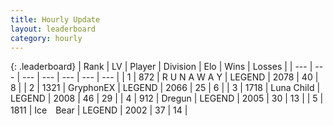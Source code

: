 ```yaml
---
title: Hourly Update
layout: leaderboard
category: hourly
---
```


{: .leaderboard}
| Rank | LV | Player | Division | Elo | Wins | Losses |
| --- | --- | --- | --- | --- | --- | --- |
| <span data-change="0">1</span> | 872 | <span title="ID: 66144">R U N A W A Y</span> | LEGEND | <span data-change="0">2078</span> | <span data-change="0">40</span> | <span data-change="0">8</span> |
| <span data-change="0">2</span> | 1321 | <span title="ID: 315148">GryphonEX</span> | LEGEND | <span data-change="0">2066</span> | <span data-change="0">25</span> | <span data-change="0">6</span> |
| <span data-change="0">3</span> | 1718 | <span title="ID: 164871">Luna Child</span> | LEGEND | <span data-change="0">2008</span> | <span data-change="0">46</span> | <span data-change="0">29</span> |
| <span data-change="0">4</span> | 912 | <span title="ID: 337810">Dregun</span> | LEGEND | <span data-change="0">2005</span> | <span data-change="0">30</span> | <span data-change="0">13</span> |
| <span data-change="0">5</span> | 1811 | <span title="ID: 417840">Ice　Bear</span> | LEGEND | <span data-change="0">2002</span> | <span data-change="0">37</span> | <span data-change="0">14</span> |